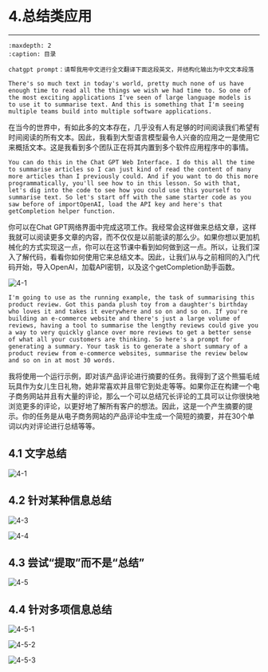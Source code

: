 #  4.总结类应用

---

```{toctree}
:maxdepth: 2
:caption: 目录
```

```
chatgpt prompt：请帮我用中文进行全文翻译下面这段英文，并结构化输出为中文文本段落
```

```
There's so much text in today's world, pretty much none of us have enough time to read all the things we wish we had time to. So one of the most exciting applications I've seen of large language models is to use it to summarise text. And this is something that I'm seeing multiple teams build into multiple software applications. 
```

在当今的世界中，有如此多的文本存在，几乎没有人有足够的时间阅读我们希望有时间阅读的所有文本。因此，我看到大型语言模型最令人兴奋的应用之一是使用它来概括文本。这是我看到多个团队正在将其内置到多个软件应用程序中的事情。

```
You can do this in the Chat GPT Web Interface. I do this all the time to summarise articles so I can just kind of read the content of many more articles than I previously could. And if you want to do this more programmatically, you'll see how to in this lesson. So with that, let's dig into the code to see how you could use this yourself to summarise text. So let's start off with the same starter code as you saw before of importOpenAI, load the API key and here's that getCompletion helper function. 
```

你可以在Chat GPT网络界面中完成这项工作。我经常会这样做来总结文章，这样我就可以阅读更多文章的内容，而不仅仅是以前能读的那么少。如果你想以更加机械化的方式实现这一点，你可以在这节课中看到如何做到这一点。所以，让我们深入了解代码，看看你如何使用它来总结文本。因此，让我们从与之前相同的入门代码开始，导入OpenAI，加载API密钥，以及这个getCompletion助手函数。

![4-1](./imgs/4-1.png)

```
I'm going to use as the running example, the task of summarising this product review. Got this panda plush toy from a daughter's birthday who loves it and takes it everywhere and so on and so on. If you're building an e-commerce website and there's just a large volume of reviews, having a tool to summarise the lengthy reviews could give you a way to very quickly glance over more reviews to get a better sense of what all your customers are thinking. So here's a prompt for generating a summary. Your task is to generate a short summary of a product review from e-commerce websites, summarise the review below and so on in at most 30 words. 
```

我将使用一个运行示例，即对该产品评论进行摘要的任务。我得到了这个熊猫毛绒玩具作为女儿生日礼物，她非常喜欢并且带它到处走等等。如果你正在构建一个电子商务网站并且有大量的评论，那么一个可以总结冗长评论的工具可以让你很快地浏览更多的评论，以更好地了解所有客户的想法。因此，这是一个产生摘要的提示。你的任务是从电子商务网站的产品评论中生成一个简短的摘要，并在30个单词以内对评论进行总结等等。

## 4.1 文字总结

![4-1](./imgs/4-2.png)

## 4.2 针对某种信息总结

![4-3](./imgs/4-3.png)

![4-4](./imgs/4-4.png)

## 4.3 尝试“提取”而不是“总结”

![4-5](./imgs/4-5.png)

## 4.4 针对多项信息总结

![4-5-1](./imgs/4-5-1.png)

![4-5-2](./imgs/4-5-2.png)

![4-5-3](./imgs/4-5-3.png)

